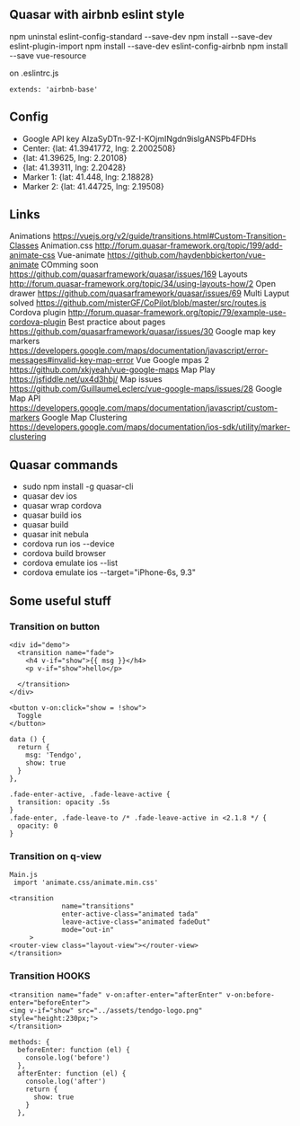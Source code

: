 ## Quasar with airbnb eslint style

npm uninstal eslint-config-standard --save-dev
npm install --save-dev eslint-plugin-import
npm install --save-dev eslint-config-airbnb
npm install --save vue-resource

on .eslintrc.js
```
extends: 'airbnb-base'
```
## Config
 - Google API key AIzaSyDTn-9Z-I-KOjmINgdn9isIgANSPb4FDHs
 - Center: {lat: 41.3941772, lng: 2.2002508}
 - {lat: 41.39625, lng: 2.20108}
 - {lat: 41.39311, lng: 2.20428}
 - Marker 1: {lat: 41.448, lng: 2.18828}
 - Marker 2: {lat: 41.44725, lng: 2.19508}


## Links
Animations https://vuejs.org/v2/guide/transitions.html#Custom-Transition-Classes
Animation.css http://forum.quasar-framework.org/topic/199/add-animate-css
Vue-animate https://github.com/haydenbbickerton/vue-animate
COmming soon https://github.com/quasarframework/quasar/issues/169
Layouts http://forum.quasar-framework.org/topic/34/using-layouts-how/2
Open drawer https://github.com/quasarframework/quasar/issues/69
Multi Layput solved https://github.com/misterGF/CoPilot/blob/master/src/routes.js
Cordova plugin http://forum.quasar-framework.org/topic/79/example-use-cordova-plugin
Best practice about pages https://github.com/quasarframework/quasar/issues/30
Google map key markers https://developers.google.com/maps/documentation/javascript/error-messages#invalid-key-map-error
Vue Google mpas 2 https://github.com/xkjyeah/vue-google-maps
Map Play https://jsfiddle.net/ux4d3hbj/
Map issues https://github.com/GuillaumeLeclerc/vue-google-maps/issues/28
Google Map API https://developers.google.com/maps/documentation/javascript/custom-markers
Google Map Clustering https://developers.google.com/maps/documentation/ios-sdk/utility/marker-clustering



## Quasar commands
 - sudo npm install -g quasar-cli
 - quasar dev ios
 - quasar wrap cordova
 - quasar build ios
 - quasar build
 - quasar init nebula
 - cordova run ios --device
 - cordova build browser
 - cordova emulate ios --list
 - cordova emulate ios --target="iPhone-6s, 9.3"


## Some useful stuff

###

### Transition on button
```
<div id="demo">
  <transition name="fade">
    <h4 v-if="show">{{ msg }}</h4>
    <p v-if="show">hello</p>

  </transition>
</div>

<button v-on:click="show = !show">
  Toggle
</button>

data () {
  return {
    msg: 'Tendgo',
    show: true
  }
},

.fade-enter-active, .fade-leave-active {
  transition: opacity .5s
}
.fade-enter, .fade-leave-to /* .fade-leave-active in <2.1.8 */ {
  opacity: 0
}
```

### Transition on q-view
```
Main.js
 import 'animate.css/animate.min.css'

<transition
             name="transitions"
             enter-active-class="animated tada"
             leave-active-class="animated fadeOut"
             mode="out-in"
     >
<router-view class="layout-view"></router-view>
</transition>
```

### Transition HOOKS
```
<transition name="fade" v-on:after-enter="afterEnter" v-on:before-enter="beforeEnter">
<img v-if="show" src="../assets/tendgo-logo.png" style="height:230px;">
</transition>

methods: {
  beforeEnter: function (el) {
    console.log('before')
  },
  afterEnter: function (el) {
    console.log('after')
    return {
      show: true
    }
  },


```
